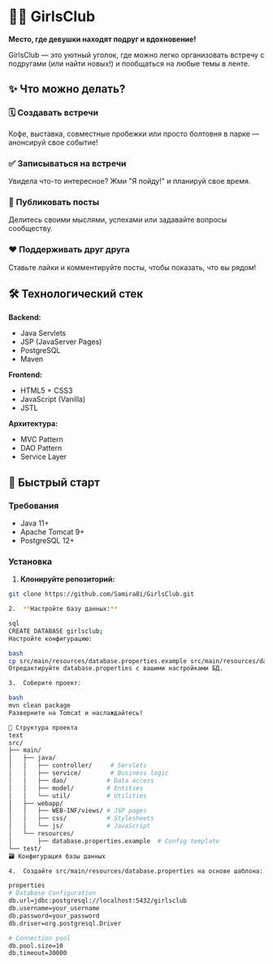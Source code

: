 # 👯‍♀️ GirlsClub

**Место, где девушки находят подруг и вдохновение!**

GirlsClub — это уютный уголок, где можно легко организовать встречу с подругами (или найти новых!) и пообщаться на любые темы в ленте.

## ✨ Что можно делать?

### 🗓️ **Создавать встречи**
Кофе, выставка, совместные пробежки или просто болтовня в парке — анонсируй свое событие!

### ✅ **Записываться на встречи**
Увидела что-то интересное? Жми "Я пойду!" и планируй свое время.

### 💬 **Публиковать посты**
Делитесь своими мыслями, успехами или задавайте вопросы сообществу.

### ❤️ **Поддерживать друг друга**
Ставьте лайки и комментируйте посты, чтобы показать, что вы рядом!

## 🛠️ Технологический стек

**Backend:**
- Java Servlets
- JSP (JavaServer Pages)
- PostgreSQL
- Maven

**Frontend:**
- HTML5 + CSS3
- JavaScript (Vanilla)
- JSTL

**Архитектура:**
- MVC Pattern
- DAO Pattern
- Service Layer

## 🚀 Быстрый старт

### Требования
- Java 11+
- Apache Tomcat 9+
- PostgreSQL 12+

### Установка

1. **Клонируйте репозиторий:**
```bash
git clone https://github.com/Samira8i/GirlsClub.git

2.  **Настройте базу данных:**

sql
CREATE DATABASE girlsclub;
Настройте конфигурацию:

bash
cp src/main/resources/database.properties.example src/main/resources/database.properties
Отредактируйте database.properties с вашими настройками БД.

3.  Соберите проект:

bash
mvn clean package
Разверните на Tomcat и наслаждайтесь!

📁 Структура проекта
text
src/
├── main/
│   ├── java/
│   │   ├── controller/     # Servlets
│   │   ├── service/        # Business logic
│   │   ├── dao/           # Data access
│   │   ├── model/         # Entities
│   │   └── util/          # Utilities
│   ├── webapp/
│   │   ├── WEB-INF/views/ # JSP pages
│   │   ├── css/           # Stylesheets
│   │   └── js/            # JavaScript
│   └── resources/
│       ├── database.properties.example  # Config template
└── test/
🗃️ Конфигурация базы данных

4.  Создайте src/main/resources/database.properties на основе шаблона:

properties
# Database Configuration
db.url=jdbc:postgresql://localhost:5432/girlsclub
db.username=your_username
db.password=your_password
db.driver=org.postgresql.Driver

# Connection pool
db.pool.size=10
db.timeout=30000

